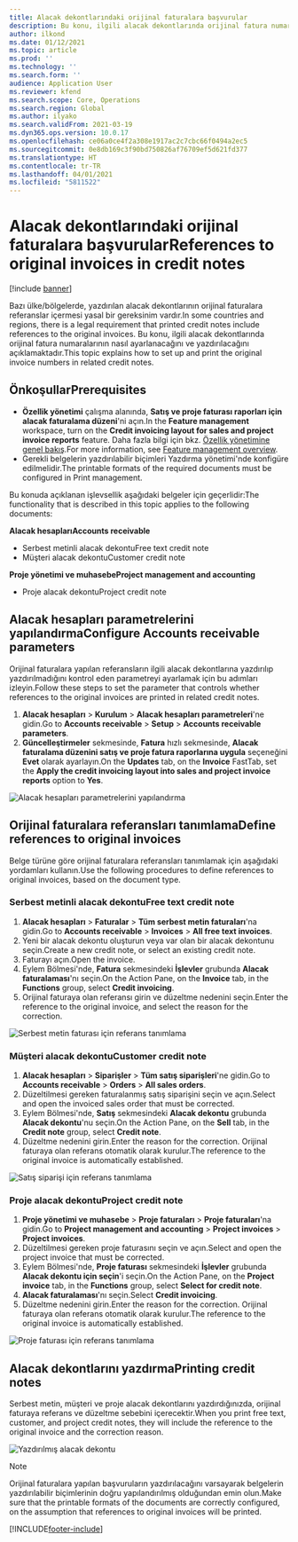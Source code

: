 ```yaml
---
title: Alacak dekontlarındaki orijinal faturalara başvurular
description: Bu konu, ilgili alacak dekontlarında orijinal fatura numaralarının nasıl ayarlanacağını ve yazdırılacağını açıklamaktadır.
author: ilkond
ms.date: 01/12/2021
ms.topic: article
ms.prod: ''
ms.technology: ''
ms.search.form: ''
audience: Application User
ms.reviewer: kfend
ms.search.scope: Core, Operations
ms.search.region: Global
ms.author: ilyako
ms.search.validFrom: 2021-03-19
ms.dyn365.ops.version: 10.0.17
ms.openlocfilehash: ce06a0ce4f2a308e1917ac2c7cbc66f0494a2ec5
ms.sourcegitcommit: 0e8db169c3f90bd750826af76709ef5d621fd377
ms.translationtype: HT
ms.contentlocale: tr-TR
ms.lasthandoff: 04/01/2021
ms.locfileid: "5811522"
---
```

# <a name="references-to-original-invoices-in-credit-notes"></a><span data-ttu-id="83bd5-103">Alacak dekontlarındaki orijinal faturalara başvurular</span><span class="sxs-lookup"><span data-stu-id="83bd5-103">References to original invoices in credit notes</span></span>

[!include [banner](../includes/banner.md)]


<span data-ttu-id="83bd5-104">Bazı ülke/bölgelerde, yazdırılan alacak dekontlarının orijinal faturalara referanslar içermesi yasal bir gereksinim vardır.</span><span class="sxs-lookup"><span data-stu-id="83bd5-104">In some countries and regions, there is a legal requirement that printed credit notes include references to the original invoices.</span></span> <span data-ttu-id="83bd5-105">Bu konu, ilgili alacak dekontlarında orijinal fatura numaralarının nasıl ayarlanacağını ve yazdırılacağını açıklamaktadır.</span><span class="sxs-lookup"><span data-stu-id="83bd5-105">This topic explains how to set up and print the original invoice numbers in related credit notes.</span></span>

## <a name="prerequisites"></a><span data-ttu-id="83bd5-106">Önkoşullar</span><span class="sxs-lookup"><span data-stu-id="83bd5-106">Prerequisites</span></span>

- <span data-ttu-id="83bd5-107">**Özellik yönetimi** çalışma alanında, **Satış ve proje faturası raporları için alacak faturalama düzeni**'ni açın.</span><span class="sxs-lookup"><span data-stu-id="83bd5-107">In the **Feature management** workspace, turn on the **Credit invoicing layout for sales and project invoice reports** feature.</span></span> <span data-ttu-id="83bd5-108">Daha fazla bilgi için bkz. [Özellik yönetimine genel bakış](../../fin-and-ops/get-started/feature-management/feature-management-overview.md).</span><span class="sxs-lookup"><span data-stu-id="83bd5-108">For more information, see [Feature management overview](../../fin-and-ops/get-started/feature-management/feature-management-overview.md).</span></span>
- <span data-ttu-id="83bd5-109">Gerekli belgelerin yazdırılabilir biçimleri Yazdırma yönetimi'nde konfigüre edilmelidir.</span><span class="sxs-lookup"><span data-stu-id="83bd5-109">The printable formats of the required documents must be configured in Print management.</span></span>

<span data-ttu-id="83bd5-110">Bu konuda açıklanan işlevsellik aşağıdaki belgeler için geçerlidir:</span><span class="sxs-lookup"><span data-stu-id="83bd5-110">The functionality that is described in this topic applies to the following documents:</span></span>

<span data-ttu-id="83bd5-111">**Alacak hesapları**</span><span class="sxs-lookup"><span data-stu-id="83bd5-111">**Accounts receivable**</span></span>

- <span data-ttu-id="83bd5-112">Serbest metinli alacak dekontu</span><span class="sxs-lookup"><span data-stu-id="83bd5-112">Free text credit note</span></span>
- <span data-ttu-id="83bd5-113">Müşteri alacak dekontu</span><span class="sxs-lookup"><span data-stu-id="83bd5-113">Customer credit note</span></span>

<span data-ttu-id="83bd5-114">**Proje yönetimi ve muhasebe**</span><span class="sxs-lookup"><span data-stu-id="83bd5-114">**Project management and accounting**</span></span>

- <span data-ttu-id="83bd5-115">Proje alacak dekontu</span><span class="sxs-lookup"><span data-stu-id="83bd5-115">Project credit note</span></span>

## <a name="configure-accounts-receivable-parameters"></a><span data-ttu-id="83bd5-116">Alacak hesapları parametrelerini yapılandırma</span><span class="sxs-lookup"><span data-stu-id="83bd5-116">Configure Accounts receivable parameters</span></span>

<span data-ttu-id="83bd5-117">Orijinal faturalara yapılan referansların ilgili alacak dekontlarına yazdırılıp yazdırılmadığını kontrol eden parametreyi ayarlamak için bu adımları izleyin.</span><span class="sxs-lookup"><span data-stu-id="83bd5-117">Follow these steps to set the parameter that controls whether references to the original invoices are printed in related credit notes.</span></span>

1. <span data-ttu-id="83bd5-118">**Alacak hesapları** \> **Kurulum** \> **Alacak hesapları parametreleri**'ne gidin.</span><span class="sxs-lookup"><span data-stu-id="83bd5-118">Go to **Accounts receivable** \> **Setup** \> **Accounts receivable parameters**.</span></span>
2. <span data-ttu-id="83bd5-119">**Güncelleştirmeler** sekmesinde, **Fatura** hızlı sekmesinde, **Alacak faturalama düzenini satış ve proje fatura raporlarına uygula** seçeneğini **Evet** olarak ayarlayın.</span><span class="sxs-lookup"><span data-stu-id="83bd5-119">On the **Updates** tab, on the **Invoice** FastTab, set the **Apply the credit invoicing layout into sales and project invoice reports** option to **Yes**.</span></span>

![Alacak hesapları parametrelerini yapılandırma](media/original-invoice-number-in-credit-note.jpg)

## <a name="define-references-to-original-invoices"></a><span data-ttu-id="83bd5-121">Orijinal faturalara referansları tanımlama</span><span class="sxs-lookup"><span data-stu-id="83bd5-121">Define references to original invoices</span></span>

<span data-ttu-id="83bd5-122">Belge türüne göre orijinal faturalara referansları tanımlamak için aşağıdaki yordamları kullanın.</span><span class="sxs-lookup"><span data-stu-id="83bd5-122">Use the following procedures to define references to original invoices, based on the document type.</span></span>

### <a name="free-text-credit-note"></a><span data-ttu-id="83bd5-123">Serbest metinli alacak dekontu</span><span class="sxs-lookup"><span data-stu-id="83bd5-123">Free text credit note</span></span>

1. <span data-ttu-id="83bd5-124">**Alacak hesapları** \> **Faturalar** \> **Tüm serbest metin faturaları**'na gidin.</span><span class="sxs-lookup"><span data-stu-id="83bd5-124">Go to **Accounts receivable** \> **Invoices** \> **All free text invoices**.</span></span>
2. <span data-ttu-id="83bd5-125">Yeni bir alacak dekontu oluşturun veya var olan bir alacak dekontunu seçin.</span><span class="sxs-lookup"><span data-stu-id="83bd5-125">Create a new credit note, or select an existing credit note.</span></span>
3. <span data-ttu-id="83bd5-126">Faturayı açın.</span><span class="sxs-lookup"><span data-stu-id="83bd5-126">Open the invoice.</span></span>
4. <span data-ttu-id="83bd5-127">Eylem Bölmesi'nde, **Fatura** sekmesindeki **İşlevler** grubunda **Alacak faturalaması**'nı seçin.</span><span class="sxs-lookup"><span data-stu-id="83bd5-127">On the Action Pane, on the **Invoice** tab, in the **Functions** group, select **Credit invoicing**.</span></span>
5. <span data-ttu-id="83bd5-128">Orijinal faturaya olan referansı girin ve düzeltme nedenini seçin.</span><span class="sxs-lookup"><span data-stu-id="83bd5-128">Enter the reference to the original invoice, and select the reason for the correction.</span></span>

![Serbest metin faturası için referans tanımlama](media/reference-original-invoice-FTI.jpg)

### <a name="customer-credit-note"></a><span data-ttu-id="83bd5-130">Müşteri alacak dekontu</span><span class="sxs-lookup"><span data-stu-id="83bd5-130">Customer credit note</span></span>

1. <span data-ttu-id="83bd5-131">**Alacak hesapları** \> **Siparişler** \> **Tüm satış siparişleri**'ne gidin.</span><span class="sxs-lookup"><span data-stu-id="83bd5-131">Go to **Accounts receivable** \> **Orders** \> **All sales orders**.</span></span>
2. <span data-ttu-id="83bd5-132">Düzeltilmesi gereken faturalanmış satış siparişini seçin ve açın.</span><span class="sxs-lookup"><span data-stu-id="83bd5-132">Select and open the invoiced sales order that must be corrected.</span></span>
3. <span data-ttu-id="83bd5-133">Eylem Bölmesi'nde, **Satış** sekmesindeki **Alacak dekontu** grubunda **Alacak dekontu**'nu seçin.</span><span class="sxs-lookup"><span data-stu-id="83bd5-133">On the Action Pane, on the **Sell** tab, in the **Credit note** group, select **Credit note**.</span></span>
4. <span data-ttu-id="83bd5-134">Düzeltme nedenini girin.</span><span class="sxs-lookup"><span data-stu-id="83bd5-134">Enter the reason for the correction.</span></span> <span data-ttu-id="83bd5-135">Orijinal faturaya olan referans otomatik olarak kurulur.</span><span class="sxs-lookup"><span data-stu-id="83bd5-135">The reference to the original invoice is automatically established.</span></span>

![Satış siparişi için referans tanımlama](media/reference-original-invoice-SO.jpg)

### <a name="project-credit-note"></a><span data-ttu-id="83bd5-137">Proje alacak dekontu</span><span class="sxs-lookup"><span data-stu-id="83bd5-137">Project credit note</span></span>

1. <span data-ttu-id="83bd5-138">**Proje yönetimi ve muhasebe** \> **Proje faturaları** \> **Proje faturaları**'na gidin.</span><span class="sxs-lookup"><span data-stu-id="83bd5-138">Go to **Project management and accounting** \> **Project invoices** \> **Project invoices**.</span></span>
2. <span data-ttu-id="83bd5-139">Düzeltilmesi gereken proje faturasını seçin ve açın.</span><span class="sxs-lookup"><span data-stu-id="83bd5-139">Select and open the project invoice that must be corrected.</span></span>
3. <span data-ttu-id="83bd5-140">Eylem Bölmesi'nde, **Proje faturası** sekmesindeki **İşlevler** grubunda **Alacak dekontu için seçin**'i seçin.</span><span class="sxs-lookup"><span data-stu-id="83bd5-140">On the Action Pane, on the **Project invoice** tab, in the **Functions** group, select **Select for credit note**.</span></span>
4. <span data-ttu-id="83bd5-141">**Alacak faturalaması**'nı seçin.</span><span class="sxs-lookup"><span data-stu-id="83bd5-141">Select **Credit invoicing**.</span></span>
5. <span data-ttu-id="83bd5-142">Düzeltme nedenini girin.</span><span class="sxs-lookup"><span data-stu-id="83bd5-142">Enter the reason for the correction.</span></span> <span data-ttu-id="83bd5-143">Orijinal faturaya olan referans otomatik olarak kurulur.</span><span class="sxs-lookup"><span data-stu-id="83bd5-143">The reference to the original invoice is automatically established.</span></span>

![Proje faturası için referans tanımlama](media/reference-original-invoice-project.jpg)

## <a name="printing-credit-notes"></a><span data-ttu-id="83bd5-145">Alacak dekontlarını yazdırma</span><span class="sxs-lookup"><span data-stu-id="83bd5-145">Printing credit notes</span></span>

<span data-ttu-id="83bd5-146">Serbest metin, müşteri ve proje alacak dekontlarını yazdırdığınızda, orijinal faturaya referans ve düzeltme sebebini içerecektir.</span><span class="sxs-lookup"><span data-stu-id="83bd5-146">When you print free text, customer, and project credit notes, they will include the reference to the original invoice and the correction reason.</span></span>

![Yazdırılmış alacak dekontu](media/credit-note-FTI.jpg)

> [!NOTE]
> <span data-ttu-id="83bd5-148">Orijinal faturalara yapılan başvuruların yazdırılacağını varsayarak belgelerin yazdırılabilir biçimlerinin doğru yapılandırılmış olduğundan emin olun.</span><span class="sxs-lookup"><span data-stu-id="83bd5-148">Make sure that the printable formats of the documents are correctly configured, on the assumption that references to original invoices will be printed.</span></span>


[!INCLUDE[footer-include](../../includes/footer-banner.md)]
